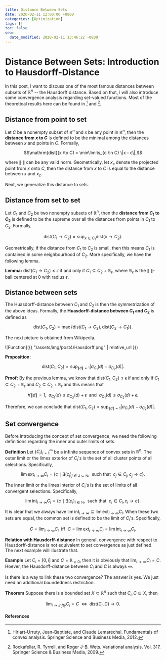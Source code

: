 ```yaml
---
title: Distance Between Sets
date: 2020-02-11 12:00:00 +0800
categories: [Optimization]
tags: []
toc: false
seo:
  date_modified: 2020-02-11 13:46:22 -0800
---
```

# Distance Between Sets: Introduction to Hausdorff-Distance
In this post, I want to discuss one of the most famous distances between subsets of $\mathbb{R}^n$ -- the Hausdorff distance. Based on that, I will also introduce some convergence analysis regarding set-valued functions. Most of the theoretical results here can be found in [^1] and [^2].

## Distance from point to set
Let $C$ be a nonempty subset of $\mathbb{R}^n$ and $x$ be any point in $\mathbb{R}^n$, then the **distance from $x$ to $C$** is defined to be the minimal among the distances between $x$ and points in $C$. Formally,

$$\mathrm{dist}(x \to C) = \min\limits_{c \in C} \|x - c\|,$$

where $\|\cdot\|$ can be any valid norm. Geometrically, let $x_c$ denote the projected point from $x$ onto $C$, then the distance from $x$ to $C$ is equal to the distance between $x$ and $x_c$.

Next, we generalize this distance to sets.
## Distance from set to set
Let $C_1$ and $C_2$ be two nonempty subsets of $\mathbb{R}^n$, then the **distance from $C_1$ to $C_2$** is defined to be the supreme over all the distances from points in $C_1$ to $C_2$. Formally,

$$\mathrm{dist}(C_1 \to C_2) = \sup_{x \in C_1} \mathrm{dist}(x \to C_2).$$

Geometrically, if the distance from $C_1$ to $C_2$ is small, then this means $C_1$ is contained in some neighbourhood of $C_2$. More specifically, we have the following lemma.

**Lemma:** $\mathrm{dist}(C_1 \to C_2) \leq \epsilon$ if and only if $C_1 \subseteq C_2 + \mathbb{B}_{\epsilon}$, where $\mathbb{B}_{\epsilon}$ is the $\|\cdot\|$-ball centered at $0$ with radius $\epsilon$.

## Distance between sets
The Huasdorff-distance between $C_1$ and $C_2$ is then the symmetrization of the above ideas. Formally, the **Huasdorff-distance between $C_1$ and $C_2$** is defined as

$$\mathrm{dist}(C_1, C_2) = \max\{\mathrm{dist}(C_1 \to C_2), \mathrm{dist}(C_2 \to C_1)\}.$$

The next picture is obtained from Wikipedia. 

![Function]({{ "/assets/img/post4/Hausdorff.png" | relative_url }})

**Proposition:** 

$$\mathrm{dist}(C_1, C_2) = \sup_{\|d\| = 1} |\sigma_{C_1}(d) - \sigma_{C_2}(d)|.$$

**Proof:** By the previous lemma, we know that $\mathrm{dist}(C_1, C_2) \leq \epsilon$ if and only if $C_1 \subseteq C_2 + \mathbb{B}_{\epsilon}$ and $C_2 \subseteq C_2 + \mathbb{B}_{\epsilon}$ and this means that 

$$\forall \|d\| = 1,\enspace\sigma_{C_1}(d) \leq \sigma_{C_2}(d) + \epsilon \enspace \text{and} \enspace \sigma_{C_1}(d) \leq \sigma_{C_2}(d) + \epsilon.$$

Therefore, we can conclude that $\mathrm{dist}(C_1, C_2) = \sup_{\|d\| = 1} |\sigma_{C_1}(d) - \sigma_{C_2}(d)|$.

## Set convergence
Before introducing the concept of set convergence, we need the following definitions regarding the inner and outer limits of sets. 

**Definition** Let $\{C_i\}_{i = 1}^{\infty}$ be a infinite sequence of convex sets in $\mathbb{R}^n$. The outer limit or the limes exterior of $C_i$'s is the set of all cluster points of all selections. Specifically, 

$$\lim\mathrm{ext}_{i \to \infty} C_i = \{c \mid \exists (c_j)_{j \in J \subseteq \mathbb{N}}, \enspace \text{such that}\enspace c_j \in C_j, c_j \to c\}.$$

The inner limit or the limes interior of $C_i$'s is the set of limits of all convergent selections. Specifically, 

$$\lim\mathrm{int}_{i \to \infty} C_i = \{c \mid \exists (c_i)_{i \in \mathbb{N}}, \enspace \text{such that}\enspace c_i \in C_i, c_i \to c\}.$$

It is clear that we always have $\lim\mathrm{int}_{i \to \infty} \subseteq \lim\mathrm{ext}_{i \to \infty} C_i$. When these two sets are equal, the common set is defined to be the limit of $C_i$'s. Specifically, 

$$C = \lim_{i \to \infty} C_i \enspace\text{iff}\enspace C = \lim\mathrm{ext}_{i \to \infty} C_i = \lim\mathrm{int}_{i \to \infty} C_i.$$

**Relation with Hausdorff-distance** In general, convergence with respect to Hausdorff-distance is not equivalent to set convergence as just defined. The next example will illustrate that. 

**Example** Let $C_i = [0, i]$ and $C = \mathbb{R}_{\geq 0}$, then it is obviously that $\lim_{i \to \infty} C_i = C$. Hoever, the Hausdorff-distance between $C_i$ and $C$ is always $\infty$. 

Is there is a way to link these two convergence? The answer is yes. We just need an additional boundedness restriction. 

**Theorem** Suppose there is a bounded set $X \subset \mathbb{R}^n$ such that $C_i, C \subseteq X$, then 

$$\lim_{i \to infty} C_i = C \enspace \Leftrightarrow \enspace \mathrm{dist}(C_i, C) \to 0.$$





#### References
[^1]: Hiriart-Urruty, Jean-Baptiste, and Claude Lemaréchal. Fundamentals of convex analysis. Springer Science and Business Media, 2012.
[^2]: Rockafellar, R. Tyrrell, and Roger J-B. Wets. Variational analysis. Vol. 317. Springer Science & Business Media, 2009.

